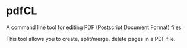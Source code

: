 # pdfCL
A command line tool for editing PDF (Postscript Document Format) files

This tool allows you to create, split/merge, delete pages in a PDF file.